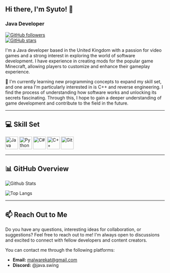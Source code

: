 ## Hi there, I'm Syuto! 👋  

### Java Developer  

[![GitHub followers](https://img.shields.io/github/followers/SyutoBestCoder?label=Followers&style=social)](https://github.com/SyutoBestCoder)  
[![GitHub stars](https://img.shields.io/github/stars/SyutoBestCoder/animations?label=Stars&style=social)](https://github.com/SyutoBestCoder/animations)  

I'm a Java developer based in the United Kingdom with a passion for video games and a strong interest in exploring the world of software development. I have experience in creating mods for the popular game Minecraft, allowing players to customize and enhance their gameplay experience.  

🌱 I'm currently learning new programming concepts to expand my skill set, and one area I'm particularly interested in is C++ and reverse engineering. I find the process of understanding how software works and unlocking its secrets fascinating. Through this, I hope to gain a deeper understanding of game development and contribute to the field in the future.  

---

## 💻 Skill Set  

<p align="left">
  <img src="https://cdn.jsdelivr.net/gh/devicons/devicon/icons/java/java-original.svg" alt="Java" width="40" height="40"/>
  <img src="https://cdn.jsdelivr.net/gh/devicons/devicon/icons/python/python-original.svg" alt="Python" width="40" height="40"/>
  <img src="https://cdn.jsdelivr.net/gh/devicons/devicon/icons/csharp/csharp-original.svg" alt="C#" width="40" height="40"/>
  <img src="https://cdn.jsdelivr.net/gh/devicons/devicon/icons/cplusplus/cplusplus-original.svg" alt="C++" width="40" height="40"/>
  <img src="https://cdn.jsdelivr.net/gh/devicons/devicon/icons/git/git-original.svg" alt="Git" width="40" height="40"/>
</p>  

---

## 📊 GitHub Overview  

![Github Stats](https://github-readme-stats.vercel.app/api?username=SyutoBestCoder&show_icons=true&theme=dark)  

![Top Langs](https://github-readme-stats.vercel.app/api/top-langs/?username=SyutoBestCoder&layout=compact&theme=dark)  

---

## 📫 Reach Out to Me  

Do you have any questions, interesting ideas for collaboration, or suggestions? Feel free to reach out to me! I'm always open to discussions and excited to connect with fellow developers and content creators.  

You can contact me through the following platforms:  

- **Email:** [malwarekat@gmail.com](mailto:malwarekat@gmail.com)  
- **Discord:** @java.swing
